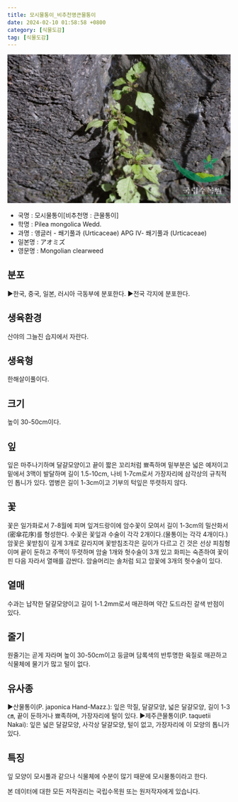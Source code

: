 ```yaml
---
title: 모시물통이_비추천명큰물통이
date: 2024-02-10 01:58:58 +0800
category: [식물도감]
tag: [식물도감]
---
```




![모시물통이[비추천명 : 큰물통이]](/assets/img/fileUpload/plants/basic/Urticaceae/Pilea/15440/1_th2.JPG)
- 국명 : 모시물통이[비추천명 : 큰물통이]
- 학명 : Pilea mongolica Wedd.
- 과명 : 앵글러 - 쐐기풀과 (Urticaceae) APG Ⅳ- 쐐기풀과 (Urticaceae)
- 일본명 : アオミズ
- 영문명 : Mongolian clearweed


## 분포
▶한국, 중국, 일본, 러시아 극동부에 분포한다.
▶전국 각지에 분포한다.
## 생육환경
산야의 그늘진 습지에서 자란다.
## 생육형
한해살이풀이다.
## 크기
높이 30-50cm이다.
## 잎
잎은 마주나기하며 달걀모양이고 끝이 짧은 꼬리처럼 뾰족하며 밑부분은 넓은 예저이고 밑에서 3맥이 발달하며 길이 1.5-10cm, 나비 1-7cm로서 가장자리에 삼각상의 규칙적인 톱니가 있다. 엽병은 길이 1-3cm이고 기부의 턱잎은 뚜렷하지 않다.
## 꽃
꽃은 일가화로서 7-8월에 피며 잎겨드랑이에 암수꽃이 모여서 길이 1-3cm의 밀산화서(密傘花序)를 형성한다. 수꽃은 꽃잎과 수술이 각각 2개이다.(물통이는 각각 4개이다.) 암꽃은 꽃받침이 깊게 3개로 갈라지며 꽃받침조각은 길이가 다르고 긴 것은 선상 피침형이며 끝이 둔하고 주맥이 뚜렷하며 암술 1개와 헛수술이 3개 있고 화피는 숙존하여 꽃이 핀 다음 자라서 열매를 감싼다. 암술머리는 솔처럼 되고 암꽃에 3개의 헛수술이 있다.
## 열매
수과는 납작한 달걀모양이고 길이 1-1.2mm로서 매끈하며 약간 도드라진 갈색 반점이 있다.
## 줄기
원줄기는 곧게 자라며 높이 30-50cm이고 둥글며 담록색의 반투명한 육질로 매끈하고 식물체에 물기가 많고 털이 없다.
## 유사종
▶산물통이(P. japonica Hand-Mazz.): 잎은 막질, 달걀모양, 넓은 달걀모양, 길이 1-3㎝, 끝이 둔하거나 뾰족하며, 가장자리에 털이 있다. 
▶제주큰물통이(P. taquetii Nakai): 잎은 넓은 달걀모양, 사각상 달걀모양, 털이 없고, 가장자리에 이 모양의 톱니가 있다.
## 특징
잎 모양이 모시풀과 같으나 식물체에 수분이 많기 때문에 모시물통이라고 한다.






본 데이터에 대한 모든 저작권리는 국립수목원 또는 원저작자에게 있습니다.
